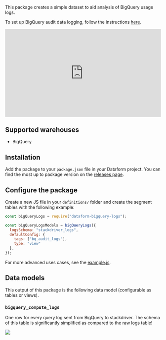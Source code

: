 This package creates a simple dataset to aid analysis of BigQuery usage logs.

To set up BigQuery audit data logging, follow the instructions [here](https://dataform.co/blog/exporting-bigquery-usage-logs).

<div style="position: relative; padding-bottom: 56.25%; height: 0;"><iframe src="https://www.loom.com/embed/fdfa25dcdc8544e38fe844199b970f87" frameborder="0" webkitallowfullscreen mozallowfullscreen allowfullscreen style="position: absolute; top: 0; left: 0; width: 100%; height: 100%;"></iframe></div>

## Supported warehouses

- BigQuery

## Installation

Add the package to your `package.json` file in your Dataform project. You can find the most up to package version on the [releases page](https://github.com/dataform-co/dataform-bq-audit-logs/releases).

## Configure the package

Create a new JS file in your `definitions/` folder and create the segment tables with the following example:

```js
const bigQueryLogs = require("dataform-bigquery-logs");

const bigQueryLogsModels = bigQueryLogs({
  logsSchema: "stackdriver_logs",
  defaultConfig: {
    tags: ["bq_audit_logs"],
    type: "view"
  },
});
```

For more advanced uses cases, see the [example.js](https://github.com/dataform-co/dataform-bq-audit-logs/blob/master/definitions/example.js).

## Data models

This output of this package is the following data model (configurable as tables or views).

### `bigquery_compute_logs`

One row for every query log sent from BigQuery to stackdriver. The schema of this table is significantly simplified as compared to the raw logs table!

<img src="https://assets.dataform.co/docs/packages/bq-audit-logs/bq-audit-logs-dag.png" />
